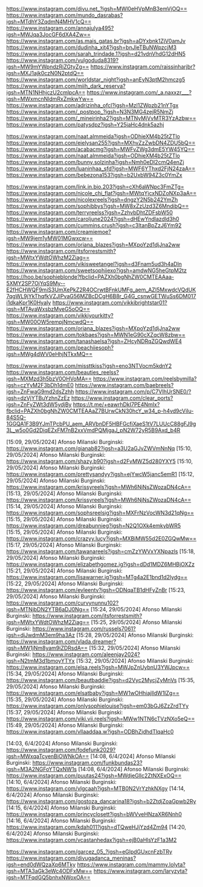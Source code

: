 https://www.instagram.com/divu.net_?igsh=MWl0eHVpMnB3emVjOQ==
https://www.instagram.com/mundo_dasrabas?igsh=MTdhY3ZqdmN4MHV1cQ==
https://www.instagram.com/annajulya495?igsh=MWJqa3JocGF6dXA4Zw==
https://www.instagram.com/as.mais_gatas.br?igsh=aDYxbnk1ZjV0amJv
https://www.instagram.com/dudinha_xit4?igsh=bnJleTBuNWpzcjM3
https://www.instagram.com/sarah_trindade.1?igsh=d21vdnVhdG12dHN5
https://www.instagram.com/vulgoduda8319?igsh=MW9mYWpndzRiZGtyZg==
https://www.instagram.com/raissinharjbr?igsh=MXJ1ajk0czN0N2ptdQ==
https://www.instagram.com/worldstar_night?igsh=anEyN3ptM2hmczg5
https://www.instagram.com/miih_dark_reserva?igsh=MTN1NHhjczU2cmlpcA==
https://www.instagram.com/_a.naxxzr___?igsh=MWxmcnNldmRxZmkwYw==
https://www.instagram.com/adrizinha_ofcl?igsh=Mzl1ZWpzb21nYTgx
https://www.instagram.com/_postpop_?igsh=N3N3MG4zejR5NmZj
https://www.instagram.com/_mineirinha2?igsh=MTNyMjVvMTR3YzAzbw==
https://www.instagram.com/patysdpz?igsh=Y25jaHc4dnk5azhj


https://www.instagram.com/naat.almmeida?igsh=ODhieXM4b25tZTlo
https://www.instagram.com/eielysan255?igsh=MXhvZzZwbDN4ZDU5bQ==
https://www.instagram.com/acabacmg?igsh=MWFvZWg3dmE5YW45YQ==
https://www.instagram.com/naat.almmeida?igsh=ODhieXM4b25tZTlo
https://www.instagram.com/bunny.solzinha?igsh=Nmh0eDI2cmQ4enZj
https://www.instagram.com/luaninhaa_sfd?igsh=MWF6YThxd2FjN24zaA==
https://www.instagram.com/bebezona153?igsh=b2UxbW94Z3c0YmZx


https://www.instagram.com/link.in.bio.203?igsh=cXh6aWNpc3FmZTg=
https://www.instagram.com/nicole_chi_flat?igsh=MWtqYjcxNDZoNXp3aA==
https://www.instagram.com/nicolexreels?igsh=dngzY2N5b242YmZh
https://www.instagram.com/sophibbys?igsh=MW8xZzUzd3Z6MndibQ==
https://www.instagram.com/terryreelss?igsh=ZzhvbDhtZDFsbW50
https://www.instagram.com/caroljune2024?igsh=dHEwYndlazdld3h0
https://www.instagram.com/cummins.crush?igsh=c3ltanBpZzJ6Ym92
https://www.instagram.com/creamiemoe?igsh=MW9jem1yMW01MGwxcw==
https://www.instagram.com/oriana_blazes?igsh=MXpoYzd1djJna2ww
https://www.instagram.com/itsforrestsmith?igsh=MWtxYWdtOWhzM2Ziag==
https://www.instagram.com/vikisweetangel?igsh=d3Fnam5ud3h4aDln
https://www.instagram.com/sweetsophiiexo?igsh=amdwNG5heGtpM2tz
https://hoo.be/sophieblonde?fbclid=PAZXh0bgNhZW0CMTEAAaa-5XMY2SP7OjYqS9My--E2fHCHWQF9miS3UmXePkZ2R4OCrwtBFnkUMFg_aem_AZI5MxwdcVQdUK7qgWL9jYkThqfkVZJlPvaG56MZBcDCgH6B8r_G4G_csnwGETWuSs6DM017i1dkaKpr1K0HyaIy
https://www.instagram.com/vikkibrightstar01?igsh=MTAyaWxsbzMyeG5oOQ==
https://www.instagram.com/vikkiyourkitty?igsh=MW00OW5rempjNmcwdQ==
https://www.instagram.com/oriana_blazes?igsh=MXpoYzd1djJna2ww
https://www.instagram.com/tokbaes?igsh=MWN1eG90cXZqcW8zbw==
https://www.instagram.com/tanashaelsa?igsh=ZHcyNDRqZGQwdWE4
https://www.instagram.com/peachiiesoph?igsh=MWg4dWV0eHhjNTkxMQ==

https://www.instagram.com/missttkiss?igsh=eno3NTVocm5kdnY2
https://www.instagram.com/beauties_reelss?igsh=MXMzd3h5bzV0OHVoMA==
https://www.instagram.com/reelsbymilla?igsh=czYyM2F3bDh1dmE0
https://www.instagram.com/baebreels?igsh=ZnFwaG9md2dsZzhh
https://www.instagram.com/p/C7VIhUrSNE0/?igsh=dzVjYTBuYzhnZzEz
https://www.instagram.com/clear_ports?igsh=ZnFyZWt3dW5ydjBy
https://t.me/+eawrhDkI7PE4NmIx?fbclid=PAZXh0bgNhZW0CMTEAAaZ7BUrwCkN30hcY_w34_p-h4vd9cViIu-84S5Q-1GGQA1F3B9YJmTPcbPU_aem_ARVbnDF5HBFGcfiXaeS1tV7LUUcC88gFJ9g3L_w5o0Gd2DiqEZxFM7nB2xxVmdPQMjgaJ_pN2W72yR5B9Axd_b4R



[15:09, 29/05/2024] Afonso Milanski Burginski: https://www.instagram.com/gianab82?igsh=a3U2aGJvZWVmNnNq
[15:10, 29/05/2024] Afonso Milanski Burginski: https://www.instagram.com/shazy.b90?igsh=d2FvMWZ5d280YXY5
[15:10, 29/05/2024] Afonso Milanski Burginski: https://www.instagram.com/prettysandyy?igsh=ejYwcW5janc5emR1
[15:12, 29/05/2024] Afonso Milanski Burginski: https://www.instagram.com/krissyreels?igsh=MWh6NjNsZWozaDN4cA==
[15:13, 29/05/2024] Afonso Milanski Burginski: https://www.instagram.com/krissyreels?igsh=MWh6NjNsZWozaDN4cA==
[15:14, 29/05/2024] Afonso Milanski Burginski: https://www.instagram.com/sophsreelsig?igsh=MXFrNzVocWN3d21qNg==
[15:15, 29/05/2024] Afonso Milanski Burginski: https://www.instagram.com/dreabunnieg?igsh=N2Q1OXk4emkybWR5
[15:15, 29/05/2024] Afonso Milanski Burginski: https://www.instagram.com/crazyy.lucy?igsh=MXBiMW55d2E0ZGQwMw==
[15:17, 29/05/2024] Afonso Milanski Burginski: https://www.instagram.com/tawanareels?igsh=cmZzYWVxYXNpazls
[15:18, 29/05/2024] Afonso Milanski Burginski: https://www.instagram.com/elizabethgomez.ig?igsh=dDd1MDZ6MHBjOXZz
[15:21, 29/05/2024] Afonso Milanski Burginski: https://www.instagram.com/lisawarner.ig?igsh=MTg4a2E1bnd1d2lydg==
[15:22, 29/05/2024] Afonso Milanski Burginski: https://www.instagram.com/evleentv?igsh=ODNqaTB1dHFyZnBr
[15:23, 29/05/2024] Afonso Milanski Burginski: https://www.instagram.com/curvynunnu102?igsh=MTNjbDN2YTB6aDJ0Ng==
[15:24, 29/05/2024] Afonso Milanski Burginski: https://www.instagram.com/itsforrestsmith?igsh=MWtxYWdtOWhzM2Ziag==
[15:25, 29/05/2024] Afonso Milanski Burginski: https://www.instagram.com/russels7061?igsh=djJwdmM3em9ha3Az
[15:28, 29/05/2024] Afonso Milanski Burginski: https://www.instagram.com/vlada.dreamer?igsh=MW1jNm8yam9iZDRsdA==
[15:32, 29/05/2024] Afonso Milanski Burginski: https://www.instagram.com/aleenjay2024?igsh=N2tmM3d1bmoyYTYx
[15:32, 29/05/2024] Afonso Milanski Burginski: https://www.instagram.com/elsa.reels?igsh=MWJpZnUybnU3YWJpcw==
[15:34, 29/05/2024] Afonso Milanski Burginski: https://www.instagram.com/beautbaddie?igsh=d2Vyc2MycjZyMnVs
[15:35, 29/05/2024] Afonso Milanski Burginski: https://www.instagram.com/elsatbaby?igsh=MW1wOHhiajlldW1lZg==
[15:35, 29/05/2024] Afonso Milanski Burginski: https://www.instagram.com/onlysophielouise?igsh=em03bGJ6ZzZrdTYy
[15:37, 29/05/2024] Afonso Milanski Burginski: https://www.instagram.com/viki.vii.reels?igsh=MWw1NTN6cTVzNXo5eQ==
[15:49, 29/05/2024] Afonso Milanski Burginski: https://www.instagram.com/vllaaddaa.w?igsh=ODBhZjdhdTlqaHc0




[14:03, 6/4/2024] Afonso Milanski Burginski: https://www.instagram.com/fodefunk2029?igsh=MWxqaTcyenBiOWNkOA==
[14:08, 6/4/2024] Afonso Milanski Burginski: https://www.instagram.com/funkbundas23?igsh=M3A2NGFoYTQxNW1s
[14:08, 6/4/2024] Afonso Milanski Burginski: https://www.instagram.com/puutas24?igsh=MWdjeGllc2ZtNXExOQ==
[14:10, 6/4/2024] Afonso Milanski Burginski: https://www.instagram.com/vlgcaah?igsh=MTB0N2VrYzhkNXgy
[14:14, 6/4/2024] Afonso Milanski Burginski: https://www.instagram.com/gostoza_dancarina18?igsh=b2ZtdjZoaGpwb2Ry
[14:15, 6/4/2024] Afonso Milanski Burginski: https://www.instagram.com/princyclosett?igsh=bWVveHNzaXR6Nnh0
[14:16, 6/4/2024] Afonso Milanski Burginski: https://www.instagram.com/kdah011?igsh=dTQweHJjYzd4Zm94
[14:20, 6/4/2024] Afonso Milanski Burginski: https://www.instagram.com/vcastanhedax?igsh=ejB0aHlsYzF1a3M2

https://www.instagram.com/garcez_05_?igsh=eGlpdGUxcnFzbTRy
https://www.instagram.com/divugadanca_meninas?igsh=end0dWQzaXp6MTky
https://www.instagram.com/mammy.lolyta?igsh=MTA3aGk3eWc4ODFxMw==
https://www.instagram.com/laryzyta?igsh=MTFqdGQ5bnhxNWoxOA==